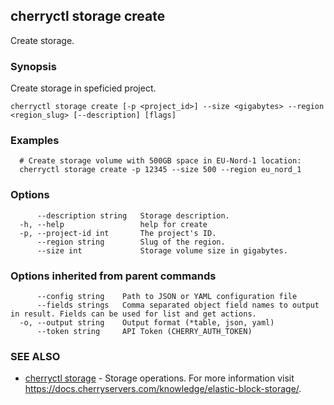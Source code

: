 ## cherryctl storage create

Create storage.

### Synopsis

Create storage in speficied project.

```
cherryctl storage create [-p <project_id>] --size <gigabytes> --region <region_slug> [--description] [flags]
```

### Examples

```
  # Create storage volume with 500GB space in EU-Nord-1 location:
  cherryctl storage create -p 12345 --size 500 --region eu_nord_1
```

### Options

```
      --description string   Storage description.
  -h, --help                 help for create
  -p, --project-id int       The project's ID.
      --region string        Slug of the region.
      --size int             Storage volume size in gigabytes.
```

### Options inherited from parent commands

```
      --config string    Path to JSON or YAML configuration file
      --fields strings   Comma separated object field names to output in result. Fields can be used for list and get actions.
  -o, --output string    Output format (*table, json, yaml)
      --token string     API Token (CHERRY_AUTH_TOKEN)
```

### SEE ALSO

* [cherryctl storage](cherryctl_storage.md)	 - Storage operations. For more information visit https://docs.cherryservers.com/knowledge/elastic-block-storage/.

